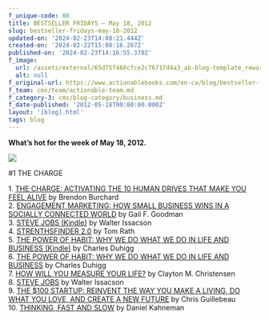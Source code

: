 ```yaml
---
f_unique-code: 80
title: BESTSELLER FRIDAYS – May 18, 2012
slug: bestseller-fridays-may-18-2012
updated-on: '2024-02-23T14:08:21.444Z'
created-on: '2024-02-22T15:08:16.267Z'
published-on: '2024-02-23T14:16:55.370Z'
f_image:
  url: /assets/external/65d75f468cfce2c76717d4a3_ab-blog-template_reward.jpeg
  alt: null
f_original-url: https://www.actionablebooks.com/en-ca/blog/bestseller-fridays-may-18-2012/
f_team: cms/team/actionable-team.md
f_category-3: cms/blog-category/business.md
f_date-published: '2012-05-18T00:00:00.000Z'
layout: '[blog].html'
tags: blog
---
```


**What’s hot for the week of May 18, 2012.**

![](/assets/external/65d35b7ddf111dd590ce5e6f_168883542.jpeg)

#1 THE CHARGE

1\. [THE CHARGE: ACTIVATING THE 10 HUMAN DRIVES THAT MAKE YOU FEEL ALIVE](http://www.amazon.com/gp/product/1451667531/ref=as_li_qf_sp_asin_il_tl?ie=UTF8&tag=gooseducmedi-20&linkCode=as2&camp=1789&creative=9325&creativeASIN=1451667531) by Brendon Burchard  
2\. [ENGAGEMENT MARKETING: HOW SMALL BUSINESS WINS IN A SOCIALLY CONNECTED WORLD](http://www.amazon.com/gp/product/1118101022/ref=as_li_qf_sp_asin_il_tl?ie=UTF8&tag=gooseducmedi-20&linkCode=as2&camp=1789&creative=9325&creativeASIN=1118101022) by Gail F. Goodman  
3\. [STEVE JOBS (Kindle)](http://www.amazon.com/gp/product/B004W2UBYW/ref=as_li_qf_sp_asin_il_tl?ie=UTF8&tag=gooseducmedi-20&linkCode=as2&camp=1789&creative=9325&creativeASIN=B004W2UBYW) by Walter Issacson  
4\. [STRENTHSFINDER 2.0](http://www.amazon.com/gp/product/159562015X/ref=as_li_qf_sp_asin_il_tl?ie=UTF8&tag=gooseducmedi-20&linkCode=as2&camp=1789&creative=9325&creativeASIN=159562015X) by Tom Rath  
5\. [THE POWER OF HABIT: WHY WE DO WHAT WE DO IN LIFE AND BUSINESS (Kindle)](http://www.amazon.com/gp/product/B0055PGUYU/ref=as_li_qf_sp_asin_il_tl?ie=UTF8&tag=gooseducmedi-20&linkCode=as2&camp=1789&creative=9325&creativeASIN=B0055PGUYU) by Charles Duhigg  
6\. [THE POWER OF HABIT: WHY WE DO WHAT WE DO IN LIFE AND BUSINESS](http://www.amazon.com/gp/product/1400069289/ref=as_li_qf_sp_asin_il_tl?ie=UTF8&tag=gooseducmedi-20&linkCode=as2&camp=1789&creative=9325&creativeASIN=1400069289) by Charles Duhigg  
7\. [HOW WILL YOU MEASURE YOUR LIFE?](http://www.amazon.com/gp/product/0062102419/ref=as_li_qf_sp_asin_il_tl?ie=UTF8&tag=gooseducmedi-20&linkCode=as2&camp=1789&creative=9325&creativeASIN=0062102419) by Clayton M. Christensen  
8\. [STEVE JOBS](http://www.amazon.com/gp/product/1451648537/ref=as_li_qf_sp_asin_il_tl?ie=UTF8&tag=gooseducmedi-20&linkCode=as2&camp=1789&creative=9325&creativeASIN=1451648537) by Walter Issacson  
9\. [THE $100 STARTUP: REINVENT THE WAY YOU MAKE A LIVING, DO WHAT YOU LOVE, AND CREATE A NEW FUTURE](http://www.amazon.com/gp/product/0307951529/ref=as_li_qf_sp_asin_il_tl?ie=UTF8&tag=gooseducmedi-20&linkCode=as2&camp=1789&creative=9325&creativeASIN=0307951529) by Chris Guillebeau  
10\. [THINKING, FAST AND SLOW](http://www.amazon.com/gp/product/0374275637/ref=as_li_qf_sp_asin_il_tl?ie=UTF8&tag=gooseducmedi-20&linkCode=as2&camp=1789&creative=9325&creativeASIN=0374275637) by Daniel Kahneman
